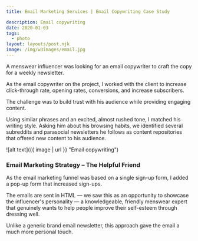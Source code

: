 ```yaml
---
title: Email Marketing Services | Email Copywriting Case Study

description: Email copywriting
date: 2020-01-03
tags:
  - photo
layout: layouts/post.njk
image: /img/w3images/email.jpg
---
```

A menswear influencer was looking for an email copywriter to craft the copy for a weekly newsletter.

As the email copywriter on the project, I worked with the client to increase click-through rate, opening rates, conversions, and increase subscribers. 

The challenge was to build trust with his audience while providing engaging content.

Using similar phrases and an excited, almost rushed tone, I matched his writing style. Asking him about his browsing habits, we identified several subreddits and parasocial newsletters he follows as content repositories that offered new content to his audience. 


![alt text]({{ image | url }} "Email copywriting")

### Email Marketing Strategy – The Helpful Friend

As the email marketing funnel was based on a single sign-up form, I added a pop-up form that increased sign-ups.

The emails are sent in HTML — we saw this as an opportunity to showcase the influencer's personality — a knowledgeable, friendly menswear expert that genuinely wants to help people improve their self-esteem through dressing well.

Unlike a generic brand email newsletter, this approach gave the email a much more personal touch.
